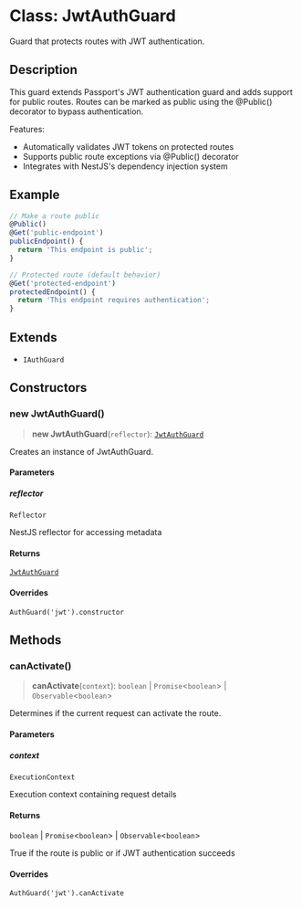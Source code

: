 # Class: JwtAuthGuard

Guard that protects routes with JWT authentication.

## Description

This guard extends Passport's JWT authentication guard and adds support for public routes.
Routes can be marked as public using the @Public() decorator to bypass authentication.

Features:
- Automatically validates JWT tokens on protected routes
- Supports public route exceptions via @Public() decorator
- Integrates with NestJS's dependency injection system

## Example

```ts
// Make a route public
@Public()
@Get('public-endpoint')
publicEndpoint() {
  return 'This endpoint is public';
}

// Protected route (default behavior)
@Get('protected-endpoint')
protectedEndpoint() {
  return 'This endpoint requires authentication';
}
```

## Extends

- `IAuthGuard`

## Constructors

### new JwtAuthGuard()

> **new JwtAuthGuard**(`reflector`): [`JwtAuthGuard`](JwtAuthGuard.md)

Creates an instance of JwtAuthGuard.

#### Parameters

##### reflector

`Reflector`

NestJS reflector for accessing metadata

#### Returns

[`JwtAuthGuard`](JwtAuthGuard.md)

#### Overrides

`AuthGuard('jwt').constructor`

## Methods

### canActivate()

> **canActivate**(`context`): `boolean` \| `Promise`\<`boolean`\> \| `Observable`\<`boolean`\>

Determines if the current request can activate the route.

#### Parameters

##### context

`ExecutionContext`

Execution context containing request details

#### Returns

`boolean` \| `Promise`\<`boolean`\> \| `Observable`\<`boolean`\>

True if the route is public or if JWT authentication succeeds

#### Overrides

`AuthGuard('jwt').canActivate`
